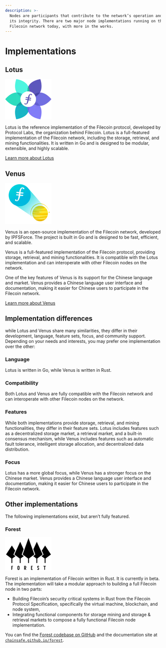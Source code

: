 ```yaml
---
description: >-
  Nodes are participants that contribute to the network’s operation and maintain
  its integrity. There are two major node implementations running on the
  Filecoin network today, with more in the works.
---
```


# Implementations

## Lotus

![The Lotus implementation logo.](../../.gitbook/assets/nodes-implementations-overview-lotus-logo.webp)

Lotus is the reference implementation of the Filecoin protocol, developed by Protocol Labs, the organization behind Filecoin. Lotus is a full-featured implementation of the Filecoin network, including the storage, retrieval, and mining functionalities. It is written in Go and is designed to be modular, extensible, and highly scalable.

[Learn more about Lotus](lotus.md)

## Venus

![The Venus implementation logo.](../../.gitbook/assets/nodes-implementations-overview-venus-logo.webp)

Venus is an open-source implementation of the Filecoin network, developed by IPFSForce. The project is built in Go and is designed to be fast, efficient, and scalable.

Venus is a full-featured implementation of the Filecoin protocol, providing storage, retrieval, and mining functionalities. It is compatible with the Lotus implementation and can interoperate with other Filecoin nodes on the network.

One of the key features of Venus is its support for the Chinese language and market. Venus provides a Chinese language user interface and documentation, making it easier for Chinese users to participate in the Filecoin network.

[Learn more about Venus](venus.md)

## Implementation differences

while Lotus and Venus share many similarities, they differ in their development, language, feature sets, focus, and community support. Depending on your needs and interests, you may prefer one implementation over the other:

### Language

Lotus is written in Go, while Venus is written in Rust.

### Compatibility

Both Lotus and Venus are fully compatible with the Filecoin network and can interoperate with other Filecoin nodes on the network.

### Features

While both implementations provide storage, retrieval, and mining functionalities, they differ in their feature sets. Lotus includes features such as a decentralized storage market, a retrieval market, and a built-in consensus mechanism, while Venus includes features such as automatic fault tolerance, intelligent storage allocation, and decentralized data distribution.

### Focus

Lotus has a more global focus, while Venus has a stronger focus on the Chinese market. Venus provides a Chinese language user interface and documentation, making it easier for Chinese users to participate in the Filecoin network.

## Other implementations

The following implementations exist, but aren’t fully featured.

### Forest

![Forest logo.](../../.gitbook/assets/nodes-implementations-overview-venus-forest.webp)

Forest is an implementation of Filecoin written in Rust. It is currently in beta. The implementation will take a modular approach to building a full Filecoin node in two parts:

* Building Filecoin’s security critical systems in Rust from the Filecoin Protocol Specification, specifically the virtual machine, blockchain, and node system,
* Integrating functional components for storage mining and storage & retrieval markets to compose a fully functional Filecoin node implementation.

You can find the [Forest codebase on GitHub](https://github.com/ChainSafe/forest) and the documentation site at [`chainsafe.github.io/forest`](https://chainsafe.github.io/forest/).

